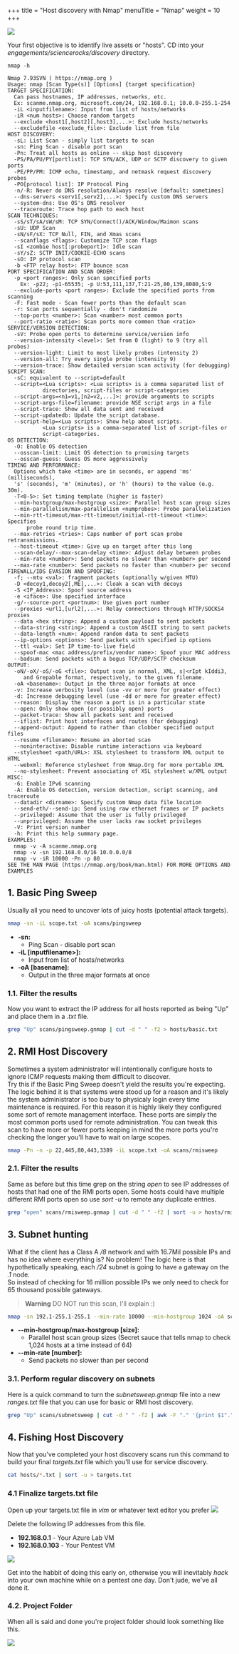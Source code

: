 +++
title = "Host discovery with Nmap"
menuTitle = "Nmap"
weight = 10
+++

![](./trinity.png)

Your first objective is to identify live assets or "hosts".  CD into your *engagements/sciencerocks/discovery* directory.

`nmap -h`

```
Nmap 7.93SVN ( https://nmap.org )
Usage: nmap [Scan Type(s)] [Options] {target specification}
TARGET SPECIFICATION:
  Can pass hostnames, IP addresses, networks, etc.
  Ex: scanme.nmap.org, microsoft.com/24, 192.168.0.1; 10.0.0-255.1-254
  -iL <inputfilename>: Input from list of hosts/networks
  -iR <num hosts>: Choose random targets
  --exclude <host1[,host2][,host3],...>: Exclude hosts/networks
  --excludefile <exclude_file>: Exclude list from file
HOST DISCOVERY:
  -sL: List Scan - simply list targets to scan
  -sn: Ping Scan - disable port scan
  -Pn: Treat all hosts as online -- skip host discovery
  -PS/PA/PU/PY[portlist]: TCP SYN/ACK, UDP or SCTP discovery to given ports
  -PE/PP/PM: ICMP echo, timestamp, and netmask request discovery probes
  -PO[protocol list]: IP Protocol Ping
  -n/-R: Never do DNS resolution/Always resolve [default: sometimes]
  --dns-servers <serv1[,serv2],...>: Specify custom DNS servers
  --system-dns: Use OS's DNS resolver
  --traceroute: Trace hop path to each host
SCAN TECHNIQUES:
  -sS/sT/sA/sW/sM: TCP SYN/Connect()/ACK/Window/Maimon scans
  -sU: UDP Scan
  -sN/sF/sX: TCP Null, FIN, and Xmas scans
  --scanflags <flags>: Customize TCP scan flags
  -sI <zombie host[:probeport]>: Idle scan
  -sY/sZ: SCTP INIT/COOKIE-ECHO scans
  -sO: IP protocol scan
  -b <FTP relay host>: FTP bounce scan
PORT SPECIFICATION AND SCAN ORDER:
  -p <port ranges>: Only scan specified ports
    Ex: -p22; -p1-65535; -p U:53,111,137,T:21-25,80,139,8080,S:9
  --exclude-ports <port ranges>: Exclude the specified ports from scanning
  -F: Fast mode - Scan fewer ports than the default scan
  -r: Scan ports sequentially - don't randomize
  --top-ports <number>: Scan <number> most common ports
  --port-ratio <ratio>: Scan ports more common than <ratio>
SERVICE/VERSION DETECTION:
  -sV: Probe open ports to determine service/version info
  --version-intensity <level>: Set from 0 (light) to 9 (try all probes)
  --version-light: Limit to most likely probes (intensity 2)
  --version-all: Try every single probe (intensity 9)
  --version-trace: Show detailed version scan activity (for debugging)
SCRIPT SCAN:
  -sC: equivalent to --script=default
  --script=<Lua scripts>: <Lua scripts> is a comma separated list of
           directories, script-files or script-categories
  --script-args=<n1=v1,[n2=v2,...]>: provide arguments to scripts
  --script-args-file=filename: provide NSE script args in a file
  --script-trace: Show all data sent and received
  --script-updatedb: Update the script database.
  --script-help=<Lua scripts>: Show help about scripts.
           <Lua scripts> is a comma-separated list of script-files or
           script-categories.
OS DETECTION:
  -O: Enable OS detection
  --osscan-limit: Limit OS detection to promising targets
  --osscan-guess: Guess OS more aggressively
TIMING AND PERFORMANCE:
  Options which take <time> are in seconds, or append 'ms' (milliseconds),
  's' (seconds), 'm' (minutes), or 'h' (hours) to the value (e.g. 30m).
  -T<0-5>: Set timing template (higher is faster)
  --min-hostgroup/max-hostgroup <size>: Parallel host scan group sizes
  --min-parallelism/max-parallelism <numprobes>: Probe parallelization
  --min-rtt-timeout/max-rtt-timeout/initial-rtt-timeout <time>: Specifies
      probe round trip time.
  --max-retries <tries>: Caps number of port scan probe retransmissions.
  --host-timeout <time>: Give up on target after this long
  --scan-delay/--max-scan-delay <time>: Adjust delay between probes
  --min-rate <number>: Send packets no slower than <number> per second
  --max-rate <number>: Send packets no faster than <number> per second
FIREWALL/IDS EVASION AND SPOOFING:
  -f; --mtu <val>: fragment packets (optionally w/given MTU)
  -D <decoy1,decoy2[,ME],...>: Cloak a scan with decoys
  -S <IP_Address>: Spoof source address
  -e <iface>: Use specified interface
  -g/--source-port <portnum>: Use given port number
  --proxies <url1,[url2],...>: Relay connections through HTTP/SOCKS4 proxies
  --data <hex string>: Append a custom payload to sent packets
  --data-string <string>: Append a custom ASCII string to sent packets
  --data-length <num>: Append random data to sent packets
  --ip-options <options>: Send packets with specified ip options
  --ttl <val>: Set IP time-to-live field
  --spoof-mac <mac address/prefix/vendor name>: Spoof your MAC address
  --badsum: Send packets with a bogus TCP/UDP/SCTP checksum
OUTPUT:
  -oN/-oX/-oS/-oG <file>: Output scan in normal, XML, s|<rIpt kIddi3,
     and Grepable format, respectively, to the given filename.
  -oA <basename>: Output in the three major formats at once
  -v: Increase verbosity level (use -vv or more for greater effect)
  -d: Increase debugging level (use -dd or more for greater effect)
  --reason: Display the reason a port is in a particular state
  --open: Only show open (or possibly open) ports
  --packet-trace: Show all packets sent and received
  --iflist: Print host interfaces and routes (for debugging)
  --append-output: Append to rather than clobber specified output files
  --resume <filename>: Resume an aborted scan
  --noninteractive: Disable runtime interactions via keyboard
  --stylesheet <path/URL>: XSL stylesheet to transform XML output to HTML
  --webxml: Reference stylesheet from Nmap.Org for more portable XML
  --no-stylesheet: Prevent associating of XSL stylesheet w/XML output
MISC:
  -6: Enable IPv6 scanning
  -A: Enable OS detection, version detection, script scanning, and traceroute
  --datadir <dirname>: Specify custom Nmap data file location
  --send-eth/--send-ip: Send using raw ethernet frames or IP packets
  --privileged: Assume that the user is fully privileged
  --unprivileged: Assume the user lacks raw socket privileges
  -V: Print version number
  -h: Print this help summary page.
EXAMPLES:
  nmap -v -A scanme.nmap.org
  nmap -v -sn 192.168.0.0/16 10.0.0.0/8
  nmap -v -iR 10000 -Pn -p 80
SEE THE MAN PAGE (https://nmap.org/book/man.html) FOR MORE OPTIONS AND EXAMPLES
```

## 1. Basic Ping Sweep
Usually all you need to uncover lots of juicy hosts (potential attack targets).

```bash
nmap -sn -iL scope.txt -oA scans/pingsweep
```
 * **-sn:**
   * Ping Scan - disable port scan
 * **-iL [inputfilename>]:**
   * Input from list of hosts/networks
 * **-oA [basename]:**
   * Output in the three major formats at once

### 1.1. Filter the results
Now you want to extract the IP address for all hosts reported as being "Up" and place them in a *.txt* file.

```bash
grep "Up" scans/pingsweep.gnmap | cut -d " " -f2 > hosts/basic.txt
```

## 2. RMI Host Discovery
Sometimes a system administrator will intentionally configure hosts to ignore ICMP requests making them difficult to discover.  
Try this if the Basic Ping Sweep doesn't yield the results you're expecting.
The logic behind it is that systems were stood up for a reason and it's likely the system administrator is too busy to physicaly login 
every time maintenance is required. 
For this reason it is highly likely they configured some sort of remote management interface. These ports are simply the most common ports used for remote administration.
You can tweak this scan to have more or fewer ports keeping in mind the more ports you're checking the longer you'll have to wait on large scopes.

```bash
nmap -Pn -n -p 22,445,80,443,3389 -iL scope.txt -oA scans/rmisweep
```

### 2.1. Filter the results
Same as before but this time grep on the string *open* to see IP addresses of hosts that had one of the RMI ports open.
Some hosts could have multiple different RMI ports open so use *sort -u* to remote any duplicate entries.

```bash
grep "open" scans/rmisweep.gnmap | cut -d " " -f2 | sort -u > hosts/rmi.txt
```

## 3. Subnet hunting
What if the client has a Class A */8* network and with 16.7Mil possible IPs and has no idea where everything is?  No problem!
The logic here is that hypothetically speaking, each */24* subnet is going to have a gateway on the *.1* node.  
So instead of checking for 16 million possible IPs we only need to check for 65 thousand possible gateways.

> **Warning**
> DO NOT run this scan, I'll explain :)

```bash
nmap -sn 192.1-255.1-255.1 --min-rate 10000 --min-hostgroup 1024 -oA scans/subnetsweep
```
* **--min-hostgroup/max-hostgroup [size]:**
  * Parallel host scan group sizes (Secret sauce that tells nmap to check 1,024 hosts at a time instead of 64)
* **--min-rate [number]:**
  * Send packets no slower than <number> per second

[//]:![](./docbrown1.jpg)

### 3.1. Perform regular discovery on subnets
Here is a quick command to turn the *subnetsweep.gnmap* file into a new *ranges.txt* file that you can use for basic or RMI host discovery.

```bash
grep "Up" scans/subnetsweep | cut -d " " -f2 | awk -F "." '{print $1"."$2"."$3".0/24"}' > subnets.txt
```

## 4. Fishing Host Discovery
Now that you've completed your host discovery scans run this command to build your final *targets.txt* file which you'll use for service discovery.

```bash
cat hosts/*.txt | sort -u > targets.txt
```

### 4.1 Finalize targets.txt file
Open up your targets.txt file in *vim* or whatever text editor you prefer
![](./targets1.png)

Delete the following IP addresses from this file.
 *  **192.168.0.1** - Your Azure Lab VM
 *  **192.168.0.103** - Your Pentest VM

![](./targets2.png)

Get into the habbit of doing this early on, otherwise you will inevitably *hack* into your own machine while on a pentest one day. 
Don't jude, we've all done it.

### 4.2. Project Folder
When all is said and done you're project folder should look something like this.

![](./tree1.png)
